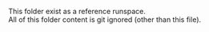 This folder exist as a reference runspace.  
All of this folder content is git ignored (other than this file).  
